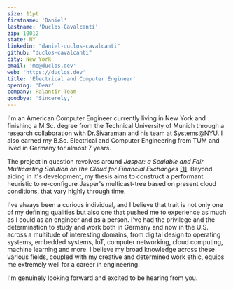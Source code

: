 ```yaml
---
size: 11pt
firstname: 'Daniel'
lastname: 'Duclos-Cavalcanti'
zip: 10012
state: NY
linkedin: "daniel-duclos-cavalcanti"
github: "duclos-cavalcanti"
city: New York
email: 'me@duclos.dev'
web: 'https://duclos.dev'
title: 'Electrical and Computer Engineer'
opening: 'Dear'
company: Palantir Team
goodbye: 'Sincerely,'
---
```


I'm an American Computer Engineer currently living in New York and finishing a M.Sc. degree from the Technical University of Munich 
through a research collaboration with [Dr.Sivaraman](https://anirudhsk.github.io/) and his team at [Systems@NYU](https://news.cs.nyu.edu/). I also earned my B.Sc. Electrical and Computer Engineering from TUM and lived in Germany for almost 7 years.

The project in question revolves around _Jasper: a Scalable and Fair Multicasting Solution on the Cloud for Financial Exchanges_ [[1]](https://arxiv.org/abs/2402.09527). Beyond aiding in it's development, my thesis aims to construct a performant heuristic to re-configure Jasper's multicast-tree based on present cloud conditions, that vary highly through time.

<!-- I am confident that I am an excellent fit for Siemens, having admired the company throughout my undergraduate years for its unique position in science and engineering. My background in embedded systems, firmware, IoT, and cloud computing, along with my formative years living in Germany, makes me a strong candidate on both a technical and cultural level. Given my recent move to the United States and my past experiences, I am certain that I can provide immediate value to your team and continuously grow a successful career within Siemens as intended. -->
<!---->
<!-- Moreover, I've always been a curious individual, and I believe that trait is not only one of my defining qualities but also one that pushed me to experience as much as I could as an engineer and as a person. I've had the privilege and the determination to study and work in different places and across a multitude of interesting domains, from secure embedded and IoT systems to machine learning on edge devices and cloud-based applications.  -->
<!-- I believe my broad knowledge across these various fields, coupled with my creative and determined work ethic, equips me extremely well for a career in engineering. -->

I've always been a curious individual, and I believe that trait is not only one of my defining qualities but also one that pushed me to experience as much as I could as an engineer and as a person. I've had the privilege and the determination to study and work both in Germany and now in the U.S. across a multitude of interesting domains, from digital design to operating systems, embedded systems, IoT, computer networking, cloud computing, machine learning and more.
I believe my broad knowledge across these various fields, coupled with my creative and determined work ethic, equips me extremely well for a career in engineering.



<!-- The strong learning culture, global presence and seemingly eclectic workforce makes for a perfect fit. Moreover, Datadog's position as a SaaS provider in the cloud computing space matches very well with my background in servers, computer networking and kernel engineering. Finally, I personally love the task of developing tooling from engineers to other engineers. Throughout my time as a student and engineer, I always held the belief that many times great tools can be the difference needed for breakthrough and innovation both in science as well as in the industry. I admire Datadog's attempt to provide value in that regard. -->

<!-- Recently, I have developed a keen interest in High-Frequency Trading (HFT) and the sophisticated computing infrastructures that underpin our modern financial systems. The unique engineering challenges presented by low-latency trading are particularly fascinating to me, encompassing a diverse range of technical domains such as FPGA development, advanced networking, compiler optimizations, and intricate machine learning techniques. This convergence of disciplines to address the complexities of HFT exemplifies the kind of multifaceted problem-solving that I find deeply engaging. Additionally, I am equally intrigued by the broader implications of this work, including its impact on our economy, the incentives it creates, and its role in the interconnected fabric of global finance. Understanding these dynamics offers a comprehensive view of how technological advancements in trading are shaping financial markets worldwide. -->

I'm genuinely looking forward and excited to be hearing from you.

